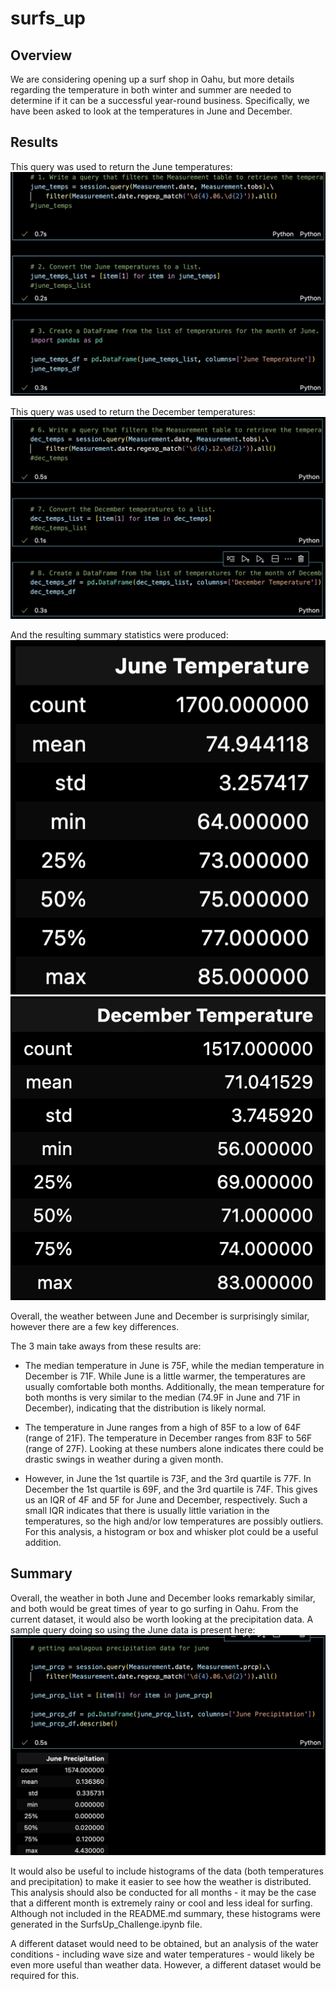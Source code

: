 # surfs_up

## Overview
We are considering opening up a surf shop in Oahu, but more details regarding the temperature in both winter and summer are needed to determine if it can be a successful year-round business. Specifically, we have been asked to look at the temperatures in June and December.


## Results
This query was used to return the June temperatures:
![](https://github.com/mzabrisk/surfs_up/blob/81193529495a17cca3e93b8c4681ec999989fe41/figures/june_temps_query.png)

This query was used to return the December temperatures:
![](https://github.com/mzabrisk/surfs_up/blob/81193529495a17cca3e93b8c4681ec999989fe41/figures/december_temps_query.png)

And the resulting summary statistics were produced:
![](https://github.com/mzabrisk/surfs_up/blob/81193529495a17cca3e93b8c4681ec999989fe41/figures/june_temps_summary_stats.png)
![](https://github.com/mzabrisk/surfs_up/blob/81193529495a17cca3e93b8c4681ec999989fe41/figures/december_temps_summary_stats.png)

Overall, the weather between June and December is surprisingly similar, however there are a few key differences.

The 3 main take aways from these results are:
- The median temperature in June is 75F, while the median temperature in December is 71F. While June is a little warmer, the temperatures are usually comfortable both months. Additionally, the mean temperature for both months is very similar to the median (74.9F in June and 71F in December), indicating that the distribution is likely normal.

- The temperature in June ranges from a high of 85F to a low of 64F (range of 21F). The temperature in December ranges from 83F to 56F (range of 27F). Looking at these numbers alone indicates there could be drastic swings in weather during a given month.

- However, in June the 1st quartile is 73F, and the 3rd quartile is 77F. In December the 1st quartile is 69F, and the 3rd quartile is 74F. This gives us an IQR of 4F and 5F for June and December, respectively. Such a small IQR indicates that there is usually little variation in the temperatures, so the high and/or low temperatures are possibly outliers. For this analysis, a histogram or box and whisker plot could be a useful addition.


## Summary
Overall, the weather in both June and December looks remarkably similar, and both would be great times of year to go surfing in Oahu. From the current dataset, it would also be worth looking at the precipitation data. A sample query doing so using the June data is present here:
![](https://github.com/mzabrisk/surfs_up/blob/c187834645bff3345dce898e1ad6427d5ada9122/figures/june_prcp_query_stats.png)

It would also be useful to include histograms of the data (both temperatures and precipitation) to make it easier to see how the weather is distributed. This analysis should also be conducted for all months - it may be the case that a different month is extremely rainy or cool and less ideal for surfing. Although not included in the README.md summary, these histograms were generated in the SurfsUp_Challenge.ipynb file.

A different dataset would need to be obtained, but an analysis of the water conditions - including wave size and water temperatures - would likely be even more useful than weather data. However, a different dataset would be required for this.